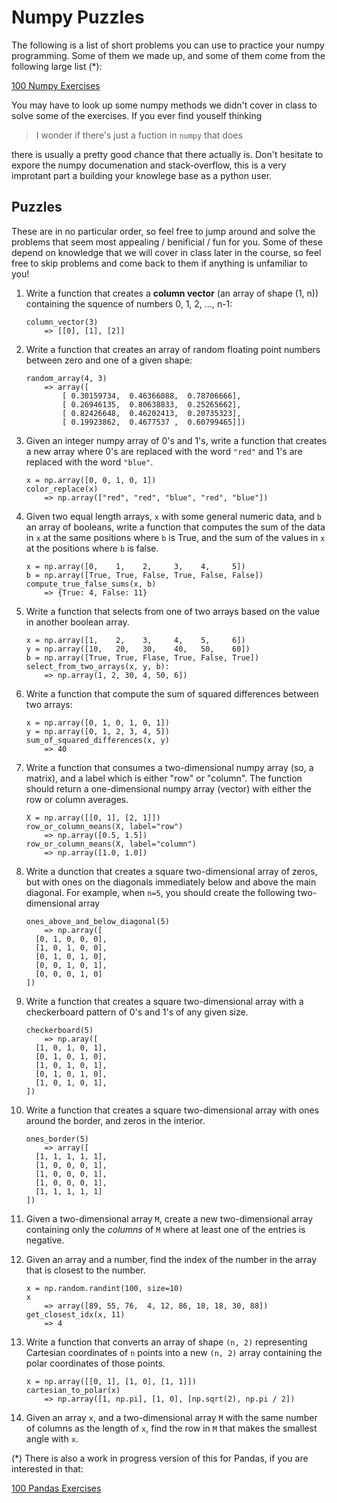 # Numpy Puzzles

The following is a list of short problems you can use to practice your numpy programming.  Some of them we made up, and some of them come from the following large list (\*):

[100 Numpy Exercises](http://www.labri.fr/perso/nrougier/teaching/numpy.100/)

You may have to look up some numpy methods we didn't cover in class to solve some of the exercises.  If you ever find youself thinking

> I wonder if there's just a fuction in `numpy` that does <thing>

there is usually a pretty good chance that there actually is.  Don't hesitate to expore the numpy documenation and stack-overflow, this is a very improtant part a building your knowlege base as a python user.


## Puzzles

These are in no particular order, so feel free to jump around and solve the problems that seem most appealing / benificial / fun for you.  Some of these depend on knowledge that we will cover in class later in the course, so feel free to skip problems and come back to them if anything is unfamiliar to you!


1. Write a function that creates a **column vector** (an array of shape (1, n)) containing the squence of numbers 0, 1, 2, ..., n-1:

    ```
    column_vector(3)
        => [[0], [1], [2]]
    ```

1. Write a function that creates an array of random floating point numbers between zero and one of a given shape:

    ```
    random_array(4, 3)
        => array([
            [ 0.30159734,  0.46366088,  0.78706666],
            [ 0.26946135,  0.80638833,  0.25265662],
            [ 0.82426648,  0.46202413,  0.20735323],
            [ 0.19923862,  0.4677537 ,  0.60799465]])
    ```


1.  Given an integer numpy array of 0's and 1's, write a function that creates a new array where 0's are replaced with the word `"red"` and 1's are replaced with the word `"blue"`.

    ```
    x = np.array([0, 0, 1, 0, 1]) 
    color_replace(x)
        => np.array(["red", "red", "blue", "red", "blue"])
    ```


1. Given two equal length arrays, `x` with some general numeric data, and `b` an array of booleans, write a function that computes the sum of the data in `x` at the same positions where `b` is True, and the sum of the values in `x` at the positions where `b` is false.

    ```
    x = np.array([0,    1,    2,     3,    4,     5])
    b = np.array([True, True, False, True, False, False])
    compute_true_false_sums(x, b)
        => {True: 4, False: 11}
    ```

1. Write a function that selects from one of two arrays based on the value in another boolean array.

    ```
    x = np.array([1,    2,    3,     4,    5,     6])
    y = np.array([10,   20,   30,    40,   50,    60])
    b = np.array([True, True, Flase, True, False, True])
    select_from_two_arrays(x, y, b):
        => np.array(1, 2, 30, 4, 50, 6])
    ```

1. Write a function that compute the sum of squared differences between two arrays:
    
    ```
    x = np.array([0, 1, 0, 1, 0, 1])
    y = np.array([0, 1, 2, 3, 4, 5])
    sum_of_squared_differences(x, y)
        => 40
    ```


1. Write a function that consumes a two-dimensional numpy array (so, a matrix), and a label which is either "row" or "column".  The function should return a one-dimensional numpy array (vector) with either the row or column averages.

    ```
    X = np.array([[0, 1], [2, 1]])
    row_or_column_means(X, label="row")
        => np.array([0.5, 1.5])
    row_or_column_means(X, label="column")
        => np.array([1.0, 1.0])
    ```


1. Write a dunction that creates a square two-dimensional array of zeros, but with ones on the diagonals immediately below and above the main diagonal.  For example, when `n=5`, you should create the following two-dimensional array

    ```
    ones_above_and_below_diagonal(5)
        => np.array([
      [0, 1, 0, 0, 0],
      [1, 0, 1, 0, 0],
      [0, 1, 0, 1, 0],
      [0, 0, 1, 0, 1],
      [0, 0, 0, 1, 0]
    ])
    ```


1.  Write a function that creates a square two-dimensional array with a checkerboard pattern of 0's and 1's of any given size.

    ```
    checkerboard(5)
        => np.aray([
      [1, 0, 1, 0, 1],
      [0, 1, 0, 1, 0],
      [1, 0, 1, 0, 1],
      [0, 1, 0, 1, 0],
      [1, 0, 1, 0, 1],
    ])
    ```

1. Write a function that creates a square two-dimensional array with ones around the border, and zeros in the interior.


    ```
    ones_border(5)
        => array([
      [1, 1, 1, 1, 1],
      [1, 0, 0, 0, 1],
      [1, 0, 0, 0, 1],
      [1, 0, 0, 0, 1],
      [1, 1, 1, 1, 1]
    ])
    ```

1.  Given a two-dimensional array `M`, create a new two-dimensional array containing only the *columns* of `M` where at least one of the entries is negative.


1. Given an array and a number, find the index of the number in the array that is closest to the number.

    ```
    x = np.random.randint(100, size=10)
    x
        => array([89, 55, 76,  4, 12, 86, 18, 18, 30, 88])
    get_closest_idx(x, 11)
        => 4
    ```

1.  Write a function that converts an  array of shape `(n, 2)` representing Cartesian coordinates of `n` points into a new `(n, 2)` array containing the polar coordinates of those points.

    ```
    x = np.array([[0, 1], [1, 0], [1, 1]])
    cartesian_to_polar(x)
        => np.array([1, np.pi], [1, 0], [np.sqrt(2), np.pi / 2])
    ```


1.  Given an array `x`, and a two-dimensional array `M` with the same number of columns as the length of `x`, find the row in `M` that makes the smallest angle with `x`.


(\*) There is also a work in progress version of this for Pandas, if you are interested in that:

[100 Pandas Exercises](https://github.com/ajcr/100-pandas-puzzles)

